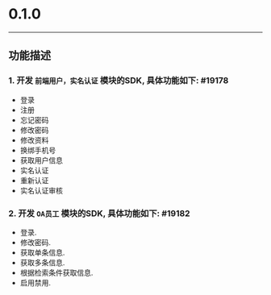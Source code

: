 # 0.1.0 

---

## 功能描述

### 1. 开发 `前端用户，实名认证` 模块的SDK, 具体功能如下: #19178

* 登录
* 注册
* 忘记密码
* 修改密码
* 修改资料
* 换绑手机号
* 获取用户信息
* 实名认证
* 重新认证
* 实名认证审核

### 2. 开发 `OA员工` 模块的SDK, 具体功能如下: #19182

* 登录. 
* 修改密码. 
* 获取单条信息. 
* 获取多条信息. 
* 根据检索条件获取信息. 
* 启用禁用.
